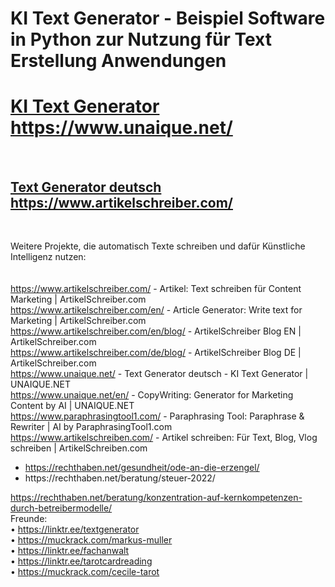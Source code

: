 # KI Text Generator - Beispiel Software in Python zur Nutzung für Text Erstellung Anwendungen

<strong><h1><a href="https://www.unaique.net/" title="KI Text Generator auf https://www.unaique.net/">KI Text Generator</a> https://www.unaique.net/</h1></strong><br>
<strong><h2><a href="https://www.artikelschreiber.com/" title="Text Generator auf https://www.artikelschreiber.com/">Text Generator deutsch</a> https://www.artikelschreiber.com/</h2></strong><br>

Weitere Projekte, die automatisch Texte schreiben und dafür Künstliche Intelligenz nutzen:<br>
<br><br>
https://www.artikelschreiber.com/ - Artikel: Text schreiben für Content Marketing | ArtikelSchreiber.com<br>
https://www.artikelschreiber.com/en/ - Article Generator: Write text for Marketing | ArtikelSchreiber.com<br>
https://www.artikelschreiber.com/en/blog/ - ArtikelSchreiber Blog EN | ArtikelSchreiber.com<br>
https://www.artikelschreiber.com/de/blog/ - ArtikelSchreiber Blog DE  | ArtikelSchreiber.com<br>
https://www.unaique.net/ - Text Generator deutsch - KI Text Generator | UNAIQUE.NET <br>
https://www.unaique.net/en/ - CopyWriting: Generator for Marketing Content by AI | UNAIQUE.NET<br>
https://www.paraphrasingtool1.com/ - Paraphrasing Tool: Paraphrase & Rewriter | AI by ParaphrasingTool1.com<br>
https://www.artikelschreiben.com/ - Artikel schreiben: Für Text, Blog, Vlog schreiben | ArtikelSchreiben.com
<ul>
<li><a href="https://rechthaben.net/gesundheit/ode-an-die-erzengel/">https://rechthaben.net/gesundheit/ode-an-die-erzengel/</a></li>
<li>https://rechthaben.net/beratung/steuer-2022/</li>
</ul>

https://rechthaben.net/beratung/konzentration-auf-kernkompetenzen-durch-betreibermodelle/<br>
Freunde:<br>
• https://linktr.ee/textgenerator<br>
• https://muckrack.com/markus-muller<br>
• https://linktr.ee/fachanwalt<br>
• https://linktr.ee/tarotcardreading<br>
• https://muckrack.com/cecile-tarot<br>
